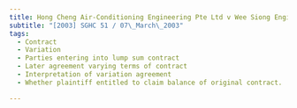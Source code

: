 ```yaml
---
title: Hong Cheng Air-Conditioning Engineering Pte Ltd v Wee Siong Engineering Services Pte Ltd 
subtitle: "[2003] SGHC 51 / 07\_March\_2003"
tags:
  - Contract
  - Variation
  - Parties entering into lump sum contract
  - Later agreement varying terms of contract
  - Interpretation of variation agreement
  - Whether plaintiff entitled to claim balance of original contract.

---
```


